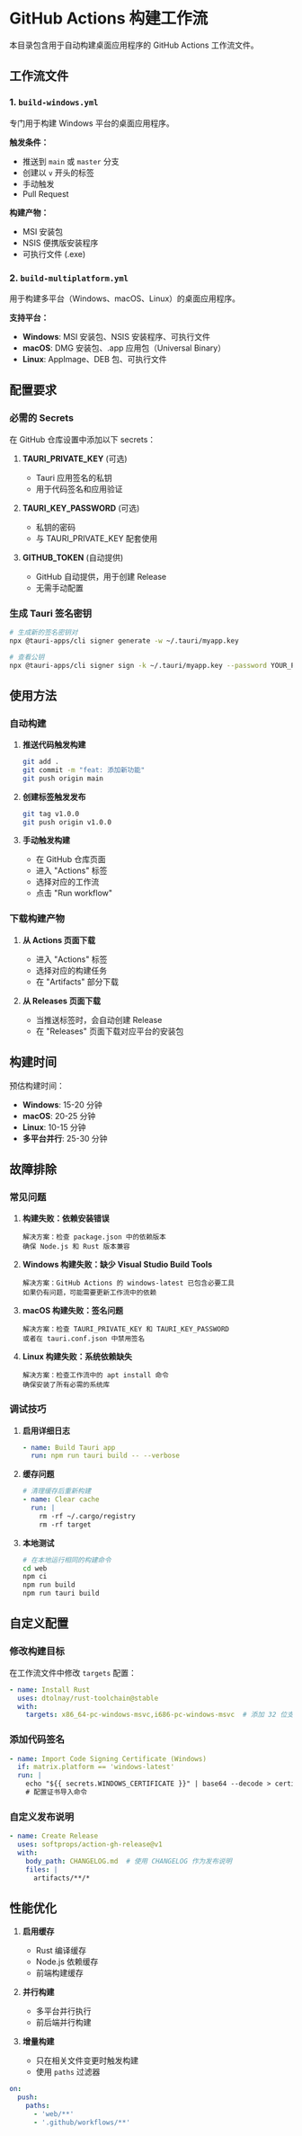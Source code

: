 # GitHub Actions 构建工作流

本目录包含用于自动构建桌面应用程序的 GitHub Actions 工作流文件。

## 工作流文件

### 1. `build-windows.yml`
专门用于构建 Windows 平台的桌面应用程序。

**触发条件：**
- 推送到 `main` 或 `master` 分支
- 创建以 `v` 开头的标签
- 手动触发
- Pull Request

**构建产物：**
- MSI 安装包
- NSIS 便携版安装程序
- 可执行文件 (.exe)

### 2. `build-multiplatform.yml`
用于构建多平台（Windows、macOS、Linux）的桌面应用程序。

**支持平台：**
- **Windows**: MSI 安装包、NSIS 安装程序、可执行文件
- **macOS**: DMG 安装包、.app 应用包（Universal Binary）
- **Linux**: AppImage、DEB 包、可执行文件

## 配置要求

### 必需的 Secrets

在 GitHub 仓库设置中添加以下 secrets：

1. **TAURI_PRIVATE_KEY** (可选)
   - Tauri 应用签名的私钥
   - 用于代码签名和应用验证
   
2. **TAURI_KEY_PASSWORD** (可选)
   - 私钥的密码
   - 与 TAURI_PRIVATE_KEY 配套使用

3. **GITHUB_TOKEN** (自动提供)
   - GitHub 自动提供，用于创建 Release
   - 无需手动配置

### 生成 Tauri 签名密钥

```bash
# 生成新的签名密钥对
npx @tauri-apps/cli signer generate -w ~/.tauri/myapp.key

# 查看公钥
npx @tauri-apps/cli signer sign -k ~/.tauri/myapp.key --password YOUR_PASSWORD
```

## 使用方法

### 自动构建

1. **推送代码触发构建**
   ```bash
   git add .
   git commit -m "feat: 添加新功能"
   git push origin main
   ```

2. **创建标签触发发布**
   ```bash
   git tag v1.0.0
   git push origin v1.0.0
   ```

3. **手动触发构建**
   - 在 GitHub 仓库页面
   - 进入 "Actions" 标签
   - 选择对应的工作流
   - 点击 "Run workflow"

### 下载构建产物

1. **从 Actions 页面下载**
   - 进入 "Actions" 标签
   - 选择对应的构建任务
   - 在 "Artifacts" 部分下载

2. **从 Releases 页面下载**
   - 当推送标签时，会自动创建 Release
   - 在 "Releases" 页面下载对应平台的安装包

## 构建时间

预估构建时间：
- **Windows**: 15-20 分钟
- **macOS**: 20-25 分钟
- **Linux**: 10-15 分钟
- **多平台并行**: 25-30 分钟

## 故障排除

### 常见问题

1. **构建失败：依赖安装错误**
   ```
   解决方案：检查 package.json 中的依赖版本
   确保 Node.js 和 Rust 版本兼容
   ```

2. **Windows 构建失败：缺少 Visual Studio Build Tools**
   ```
   解决方案：GitHub Actions 的 windows-latest 已包含必要工具
   如果仍有问题，可能需要更新工作流中的依赖
   ```

3. **macOS 构建失败：签名问题**
   ```
   解决方案：检查 TAURI_PRIVATE_KEY 和 TAURI_KEY_PASSWORD
   或者在 tauri.conf.json 中禁用签名
   ```

4. **Linux 构建失败：系统依赖缺失**
   ```
   解决方案：检查工作流中的 apt install 命令
   确保安装了所有必需的系统库
   ```

### 调试技巧

1. **启用详细日志**
   ```yaml
   - name: Build Tauri app
     run: npm run tauri build -- --verbose
   ```

2. **缓存问题**
   ```yaml
   # 清理缓存后重新构建
   - name: Clear cache
     run: |
       rm -rf ~/.cargo/registry
       rm -rf target
   ```

3. **本地测试**
   ```bash
   # 在本地运行相同的构建命令
   cd web
   npm ci
   npm run build
   npm run tauri build
   ```

## 自定义配置

### 修改构建目标

在工作流文件中修改 `targets` 配置：

```yaml
- name: Install Rust
  uses: dtolnay/rust-toolchain@stable
  with:
    targets: x86_64-pc-windows-msvc,i686-pc-windows-msvc  # 添加 32 位支持
```

### 添加代码签名

```yaml
- name: Import Code Signing Certificate (Windows)
  if: matrix.platform == 'windows-latest'
  run: |
    echo "${{ secrets.WINDOWS_CERTIFICATE }}" | base64 --decode > certificate.p12
    # 配置证书导入命令
```

### 自定义发布说明

```yaml
- name: Create Release
  uses: softprops/action-gh-release@v1
  with:
    body_path: CHANGELOG.md  # 使用 CHANGELOG 作为发布说明
    files: |
      artifacts/**/*
```

## 性能优化

1. **启用缓存**
   - Rust 编译缓存
   - Node.js 依赖缓存
   - 前端构建缓存

2. **并行构建**
   - 多平台并行执行
   - 前后端并行构建

3. **增量构建**
   - 只在相关文件变更时触发构建
   - 使用 `paths` 过滤器

```yaml
on:
  push:
    paths:
      - 'web/**'
      - '.github/workflows/**'
```